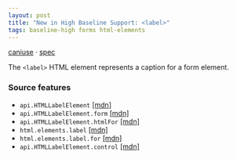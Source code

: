 ```yaml
---
layout: post
title: "New in High Baseline Support: <label>"
tags: baseline-high forms html-elements
---
```


[caniuse](https://caniuse.com/?search=label) · [spec](https://html.spec.whatwg.org/multipage/forms.html#the-label-element)

The `<label>` HTML element represents a caption for a form element.

### Source features

- ``api.HTMLLabelElement`` [[mdn]](https://developer.mozilla.org/en-US/search?q=api.HTMLLabelElement)
- ``api.HTMLLabelElement.form`` [[mdn]](https://developer.mozilla.org/en-US/search?q=api.HTMLLabelElement.form)
- ``api.HTMLLabelElement.htmlFor`` [[mdn]](https://developer.mozilla.org/en-US/search?q=api.HTMLLabelElement.htmlFor)
- ``html.elements.label`` [[mdn]](https://developer.mozilla.org/en-US/search?q=html.elements.label)
- ``html.elements.label.for`` [[mdn]](https://developer.mozilla.org/en-US/search?q=html.elements.label.for)
- ``api.HTMLLabelElement.control`` [[mdn]](https://developer.mozilla.org/en-US/search?q=api.HTMLLabelElement.control)
